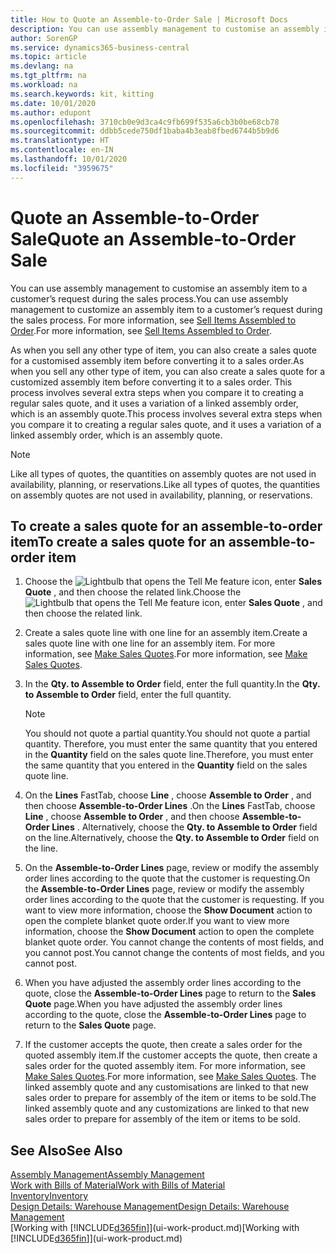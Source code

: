 ```yaml
---
title: How to Quote an Assemble-to-Order Sale | Microsoft Docs
description: You can use assembly management to customise an assembly item to a customer’s request during the sales process.
author: SorenGP
ms.service: dynamics365-business-central
ms.topic: article
ms.devlang: na
ms.tgt_pltfrm: na
ms.workload: na
ms.search.keywords: kit, kitting
ms.date: 10/01/2020
ms.author: edupont
ms.openlocfilehash: 3710cb0e9d3ca4c9fb699f535a6cb3b0be68cb78
ms.sourcegitcommit: ddbb5cede750df1baba4b3eab8fbed6744b5b9d6
ms.translationtype: HT
ms.contentlocale: en-IN
ms.lasthandoff: 10/01/2020
ms.locfileid: "3959675"
---
```

# <a name="quote-an-assemble-to-order-sale"></a><span data-ttu-id="a077a-103">Quote an Assemble-to-Order Sale</span><span class="sxs-lookup"><span data-stu-id="a077a-103">Quote an Assemble-to-Order Sale</span></span>
<span data-ttu-id="a077a-104">You can use assembly management to customise an assembly item to a customer’s request during the sales process.</span><span class="sxs-lookup"><span data-stu-id="a077a-104">You can use assembly management to customize an assembly item to a customer’s request during the sales process.</span></span> <span data-ttu-id="a077a-105">For more information, see [Sell Items Assembled to Order](assembly-how-to-sell-items-assembled-to-order.md).</span><span class="sxs-lookup"><span data-stu-id="a077a-105">For more information, see [Sell Items Assembled to Order](assembly-how-to-sell-items-assembled-to-order.md).</span></span>  

<span data-ttu-id="a077a-106">As when you sell any other type of item, you can also create a sales quote for a customised assembly item before converting it to a sales order.</span><span class="sxs-lookup"><span data-stu-id="a077a-106">As when you sell any other type of item, you can also create a sales quote for a customized assembly item before converting it to a sales order.</span></span> <span data-ttu-id="a077a-107">This process involves several extra steps when you compare it to creating a regular sales quote, and it uses a variation of a linked assembly order, which is an assembly quote.</span><span class="sxs-lookup"><span data-stu-id="a077a-107">This process involves several extra steps when you compare it to creating a regular sales quote, and it uses a variation of a linked assembly order, which is an assembly quote.</span></span>

> [!NOTE]  
>  <span data-ttu-id="a077a-108">Like all types of quotes, the quantities on assembly quotes are not used in availability, planning, or reservations.</span><span class="sxs-lookup"><span data-stu-id="a077a-108">Like all types of quotes, the quantities on assembly quotes are not used in availability, planning, or reservations.</span></span>  

## <a name="to-create-a-sales-quote-for-an-assemble-to-order-item"></a><span data-ttu-id="a077a-109">To create a sales quote for an assemble-to-order item</span><span class="sxs-lookup"><span data-stu-id="a077a-109">To create a sales quote for an assemble-to-order item</span></span>  
1.  <span data-ttu-id="a077a-110">Choose the ![Lightbulb that opens the Tell Me feature](media/ui-search/search_small.png "Tell me what you want to do") icon, enter **Sales Quote** , and then choose the related link.</span><span class="sxs-lookup"><span data-stu-id="a077a-110">Choose the ![Lightbulb that opens the Tell Me feature](media/ui-search/search_small.png "Tell me what you want to do") icon, enter **Sales Quote** , and then choose the related link.</span></span>  
2.  <span data-ttu-id="a077a-111">Create a sales quote line with one line for an assembly item.</span><span class="sxs-lookup"><span data-stu-id="a077a-111">Create a sales quote line with one line for an assembly item.</span></span> <span data-ttu-id="a077a-112">For more information, see [Make Sales Quotes](sales-how-make-offers.md).</span><span class="sxs-lookup"><span data-stu-id="a077a-112">For more information, see [Make Sales Quotes](sales-how-make-offers.md).</span></span>  
3.  <span data-ttu-id="a077a-113">In the **Qty. to Assemble to Order** field, enter the full quantity.</span><span class="sxs-lookup"><span data-stu-id="a077a-113">In the **Qty. to Assemble to Order** field, enter the full quantity.</span></span>

    > [!NOTE]  
    >  <span data-ttu-id="a077a-114">You should not quote a partial quantity.</span><span class="sxs-lookup"><span data-stu-id="a077a-114">You should not quote a partial quantity.</span></span> <span data-ttu-id="a077a-115">Therefore, you must enter the same quantity that you entered in the **Quantity** field on the sales quote line.</span><span class="sxs-lookup"><span data-stu-id="a077a-115">Therefore, you must enter the same quantity that you entered in the **Quantity** field on the sales quote line.</span></span>  

4.  <span data-ttu-id="a077a-116">On the **Lines** FastTab, choose **Line** , choose **Assemble to Order** , and then choose **Assemble-to-Order Lines** .</span><span class="sxs-lookup"><span data-stu-id="a077a-116">On the **Lines** FastTab, choose **Line** , choose **Assemble to Order** , and then choose **Assemble-to-Order Lines** .</span></span> <span data-ttu-id="a077a-117">Alternatively, choose the **Qty. to Assemble to Order** field on the line.</span><span class="sxs-lookup"><span data-stu-id="a077a-117">Alternatively, choose the **Qty. to Assemble to Order** field on the line.</span></span>  
5.  <span data-ttu-id="a077a-118">On the **Assemble-to-Order Lines** page, review or modify the assembly order lines according to the quote that the customer is requesting.</span><span class="sxs-lookup"><span data-stu-id="a077a-118">On the **Assemble-to-Order Lines** page, review or modify the assembly order lines according to the quote that the customer is requesting.</span></span> <span data-ttu-id="a077a-119">If you want to view more information, choose the **Show Document** action to open the complete blanket quote order.</span><span class="sxs-lookup"><span data-stu-id="a077a-119">If you want to view more information, choose the **Show Document** action to open the complete blanket quote order.</span></span> <span data-ttu-id="a077a-120">You cannot change the contents of most fields, and you cannot post.</span><span class="sxs-lookup"><span data-stu-id="a077a-120">You cannot change the contents of most fields, and you cannot post.</span></span>  
6.  <span data-ttu-id="a077a-121">When you have adjusted the assembly order lines according to the quote, close the **Assemble-to-Order Lines** page to return to the **Sales Quote** page.</span><span class="sxs-lookup"><span data-stu-id="a077a-121">When you have adjusted the assembly order lines according to the quote, close the **Assemble-to-Order Lines** page to return to the **Sales Quote** page.</span></span>  
7.  <span data-ttu-id="a077a-122">If the customer accepts the quote, then create a sales order for the quoted assembly item.</span><span class="sxs-lookup"><span data-stu-id="a077a-122">If the customer accepts the quote, then create a sales order for the quoted assembly item.</span></span> <span data-ttu-id="a077a-123">For more information, see [Make Sales Quotes](sales-how-make-offers.md).</span><span class="sxs-lookup"><span data-stu-id="a077a-123">For more information, see [Make Sales Quotes](sales-how-make-offers.md).</span></span> <span data-ttu-id="a077a-124">The linked assembly quote and any customisations are linked to that new sales order to prepare for assembly of the item or items to be sold.</span><span class="sxs-lookup"><span data-stu-id="a077a-124">The linked assembly quote and any customizations are linked to that new sales order to prepare for assembly of the item or items to be sold.</span></span>  

## <a name="see-also"></a><span data-ttu-id="a077a-125">See Also</span><span class="sxs-lookup"><span data-stu-id="a077a-125">See Also</span></span>  
[<span data-ttu-id="a077a-126">Assembly Management</span><span class="sxs-lookup"><span data-stu-id="a077a-126">Assembly Management</span></span>](assembly-assemble-items.md)  
[<span data-ttu-id="a077a-127">Work with Bills of Material</span><span class="sxs-lookup"><span data-stu-id="a077a-127">Work with Bills of Material</span></span>](inventory-how-work-BOMs.md)  
[<span data-ttu-id="a077a-128">Inventory</span><span class="sxs-lookup"><span data-stu-id="a077a-128">Inventory</span></span>](inventory-manage-inventory.md)  
[<span data-ttu-id="a077a-129">Design Details: Warehouse Management</span><span class="sxs-lookup"><span data-stu-id="a077a-129">Design Details: Warehouse Management</span></span>](design-details-warehouse-management.md)  
<span data-ttu-id="a077a-130">[Working with [!INCLUDE[d365fin](includes/d365fin_md.md)]](ui-work-product.md)</span><span class="sxs-lookup"><span data-stu-id="a077a-130">[Working with [!INCLUDE[d365fin](includes/d365fin_md.md)]](ui-work-product.md)</span></span>
